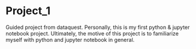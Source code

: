 # Project_1
Guided project from dataquest.
Personally, this is my first python & jupyter notebook project. Ultimately, the motive of this project is to familiarize myself with python and jupyter notebook in general.
